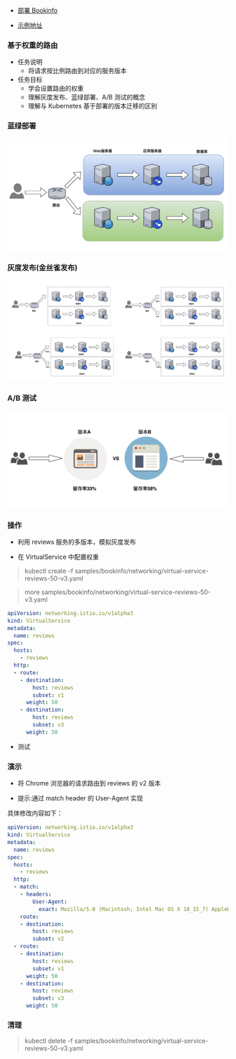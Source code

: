 - [部署 Bookinfo](https://istio.io/latest/docs/examples/bookinfo/)

- [示例地址](https://istio.io/latest/zh/docs/tasks/traffic-management/traffic-shifting/)

### 基于权重的路由
- 任务说明
  - 将请求按比例路由到对应的服务版本
- 任务目标
  - 学会设置路由的权重
  - 理解灰度发布、蓝绿部署、A/B 测试的概念
  - 理解与 Kubernetes 基于部署的版本迁移的区别

### 蓝绿部署
![蓝绿部署示意图](image/蓝绿部署示意图.png)

### 灰度发布(金丝雀发布)
![灰度发布(金丝雀发布)](image/灰度发布(金丝雀发布).png)

### A/B 测试
![A/B测试](image/A:B测试.png)

### 操作
- 利用 reviews 服务的多版本，模拟灰度发布
  
- 在 VirtualService 中配置权重 

> kubectl create -f samples/bookinfo/networking/virtual-service-reviews-50-v3.yaml

> more samples/bookinfo/networking/virtual-service-reviews-50-v3.yaml
```yaml
apiVersion: networking.istio.io/v1alpha3
kind: VirtualService
metadata:
  name: reviews
spec:
  hosts:
    - reviews
  http:
  - route:
    - destination:
        host: reviews
        subset: v1
      weight: 50
    - destination:
        host: reviews
        subset: v3
      weight: 50
```

-  测试

### 演示
- 将 Chrome 浏览器的请求路由到 reviews 的 v2 版本
  
- 提示:通过 match header 的 User-Agent 实现

具体修改内容如下：
```yaml
apiVersion: networking.istio.io/v1alpha3
kind: VirtualService
metadata:
  name: reviews
spec:
  hosts:
    - reviews
  http:
  - match:
    - headers:
        User-Agent:
          exact: Mozilla/5.0 (Macintosh; Intel Mac OS X 10_15_7) AppleWebKit/537.36 (KHTML, like Gecko) Chrome/91.0.4472.101 Safari/537.36
    route:
    - destination:
        host: reviews
        subset: v2 
  - route:
    - destination:
        host: reviews
        subset: v1
      weight: 50
    - destination:
        host: reviews
        subset: v3
      weight: 50
```

### 清理
> kubectl delete -f samples/bookinfo/networking/virtual-service-reviews-50-v3.yaml
